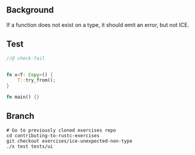 ## Background

If a function does not exist on a type, it should emit an error, but not ICE.

## Test

```rust
//@ check-fail


fn x<T: Copy>() {
    T::try_from();
}

fn main() {}
```

## Branch

```
# Go to previously cloned exercises repo
cd contributing-to-rustc-exercises
git checkout exercises/ice-unexpected-non-type
./x test tests/ui
```
